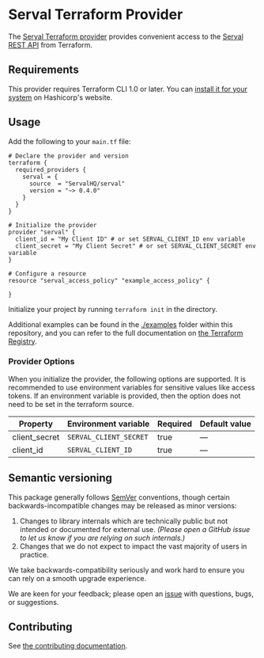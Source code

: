 # Serval Terraform Provider

The [Serval Terraform provider](https://registry.terraform.io/providers/ServalHQ/serval/latest/docs) provides convenient access to
the [Serval REST API](https://serval.com) from Terraform.

## Requirements

This provider requires Terraform CLI 1.0 or later. You can [install it for your system](https://developer.hashicorp.com/terraform/install)
on Hashicorp's website.

## Usage

Add the following to your `main.tf` file:

<!-- x-release-please-start-version -->

```hcl
# Declare the provider and version
terraform {
  required_providers {
    serval = {
      source  = "ServalHQ/serval"
      version = "~> 0.4.0"
    }
  }
}

# Initialize the provider
provider "serval" {
  client_id = "My Client ID" # or set SERVAL_CLIENT_ID env variable
  client_secret = "My Client Secret" # or set SERVAL_CLIENT_SECRET env variable
}

# Configure a resource
resource "serval_access_policy" "example_access_policy" {

}
```

<!-- x-release-please-end -->

Initialize your project by running `terraform init` in the directory.

Additional examples can be found in the [./examples](./examples) folder within this repository, and you can
refer to the full documentation on [the Terraform Registry](https://registry.terraform.io/providers/ServalHQ/serval/latest/docs).

### Provider Options

When you initialize the provider, the following options are supported. It is recommended to use environment variables for sensitive values like access tokens.
If an environment variable is provided, then the option does not need to be set in the terraform source.

| Property      | Environment variable   | Required | Default value |
| ------------- | ---------------------- | -------- | ------------- |
| client_secret | `SERVAL_CLIENT_SECRET` | true     | —             |
| client_id     | `SERVAL_CLIENT_ID`     | true     | —             |

## Semantic versioning

This package generally follows [SemVer](https://semver.org/spec/v2.0.0.html) conventions, though certain backwards-incompatible changes may be released as minor versions:

1. Changes to library internals which are technically public but not intended or documented for external use. _(Please open a GitHub issue to let us know if you are relying on such internals.)_
2. Changes that we do not expect to impact the vast majority of users in practice.

We take backwards-compatibility seriously and work hard to ensure you can rely on a smooth upgrade experience.

We are keen for your feedback; please open an [issue](https://www.github.com/ServalHQ/terraform-provider-serval/issues) with questions, bugs, or suggestions.

## Contributing

See [the contributing documentation](./CONTRIBUTING.md).
